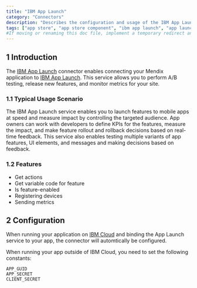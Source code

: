 ```yaml
---
title: "IBM App Launch"
category: "Connectors"
description: "Describes the configuration and usage of the IBM App Launch connector, which is available in the Mendix App Store."
tags: ["app store", "app store component", "ibm app launch", "app launch"]
#If moving or renaming this doc file, implement a temporary redirect and let the respective team know they should update the URL in the product. See Mapping to Products for more details. 
---
```


## 1 Introduction

The [IBM App Launch](https://appstore.home.mendix.com/link/app/106382/) connector enables connecting your Mendix application to [IBM App Launch](https://www.ibm.com/blogs/cloud-archive/tag/app-launch/). This service allows you to perform A/B testing, release new features, and monitor metrics for your site.

### 1.1 Typical Usage Scenario

The IBM App Launch service enables you to launch features to mobile apps at speed and measure impact by controlling the targeted audience. App owners can work with developers to define KPIs for the features, measure the impact, and make feature rollout and rollback decisions based on real-time feedback. This service also enables testing multiple variants of app features, UI elements, and messages and making decisions based on feedback.

### 1.2 Features

* Get actions
* Get variable code for feature
* Is feature-enabled
* Registering devices
* Sending metrics

## 2 Configuration

When running your application on [IBM Cloud](/developerportal/deploy/ibm-cloud) and binding the App Launch service to your app, the connector will automtically be configured. 

When running your app outside of IBM Cloud, you need to set the following constants: 

```
APP_GUID
APP_SECRET
CLIENT_SECRET
```
